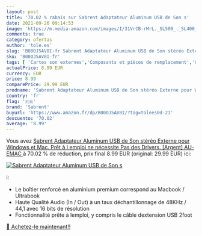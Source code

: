 ```yaml
---
layout: post
title: '70.02 % rabais sur Sabrent Adaptateur Aluminum USB de Son s'
date: 2021-09-26 09:14:53
image: 'https://m.media-amazon.com/images/I/31VrCB-rMrL._SL500_._SL400_.jpg'
comments: true
category: ofertas
author: 'tole.es'
slug: 'B00OJ5AV8I-fr Sabrent Adaptateur Aluminum USB de Son stéréo Externe pour...'
sku: 'B00OJ5AV8I-fr'
tags: [ 'Cartes son externes','Composants et pièces de remplacement','Composants externes','Informatique','sabrent', ]
actualPrice: 8.99 EUR
currency: EUR
price: 8.99
comparePrice: 29.99 EUR
prodname: 'Sabrent Adaptateur Aluminum USB de Son stéréo Externe pour Windows et Mac. Prêt à l emploi ne nécessite Pas des Drivers. [Argent]  AU-EMAC '
country: 'fr'
flag: '🇫🇷'
brand: 'Sabrent'
buyurl: 'https://www.amazon.fr/dp/B00OJ5AV8I/?tag=tolees0d-21'
descuento: '70.02'
average: '8.99'
---
```


Vous avez [Sabrent Adaptateur Aluminum USB de Son stéréo Externe pour Windows et Mac. Prêt à l emploi ne nécessite Pas des Drivers. [Argent]  AU-EMAC ](https://www.amazon.fr/dp/B00OJ5AV8I/?tag=tolees0d-21)  à  70.02 % de réduction, prix final  8.99 EUR (original: 29.99 EUR) ici:

[![Sabrent Adaptateur Aluminum USB de Son s](https://m.media-amazon.com/images/I/31VrCB-rMrL._SL500_._SL400_.jpg)](https://www.amazon.fr/dp/B00OJ5AV8I/?tag=tolees0d-21)

ℹ️:

- Le boîtier renforcé en aluminium premium correspond au Macbook / Ultrabook
- Haute Qualité Audio (In / Out) à un taux déchantillonnage de 48KHz / 44,1 avec 16 bits de résolution
- Fonctionnalité prête à lemploi, y compris le câble dextension USB 2foot

[🛒 Achetez-le maintenant!!](https://www.amazon.fr/dp/B00OJ5AV8I/?tag=tolees0d-21)
